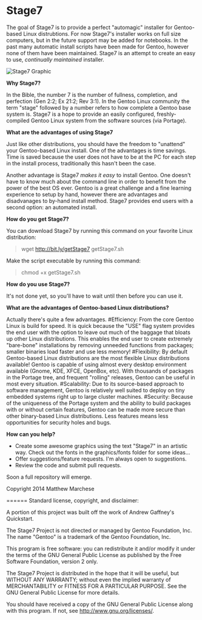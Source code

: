 Stage7
======

The goal of Stage7 is to provide a perfect "automagic" installer for Gentoo-based Linux distrubtions. For now Stage7's installer works on full size computers, but in the future support may be added for notebooks. In the past many automatic install scripts have been made for Gentoo, however none of them have been maintained. Stage7 is an attempt to create an easy to use, *continually maintained* installer.

![Stage7 Graphic](http://bit.ly/1m6NG9H "Stage7 Banner Graphic")

**Why Stage7?**

In the Bible, the number 7 is the number of fullness, completion, and perfection (Gen 2:2; Ex 21:2; Rev 3:1). In the Gentoo Linux community the term "stage" followed by a number refers to how complete a Gentoo base system is. Stage7 is a hope to provide an easily configured, freshly-compiled Gentoo Linux system from the software sources (via Portage). 

**What are the advantages of using Stage7**

Just like other distributions, you should have the freedom to "unattend" your Gentoo-based Linux install. One of the advantages is time savings. Time is saved because the user does not have to be at the PC for each step in the install process, traditionally this hasn't been the case.

Another advantage is Stage7 *makes it easy* to install Gentoo. One doesn't have to know much about the command line in order to benefit from the power of the best OS ever. Gentoo is a great challenge and a fine learning experience to setup by hand, however there are advantages and disadvanages to by-hand install method. Stage7 provides end users with a second option: an automated install.

**How do you get Stage7?**

You can download Stage7 by running this command on your favorite Linux distribution:
> wget http://bit.ly/getStage7 getStage7.sh

Make the script executable by running this command:
> chmod +x getStage7.sh


**How do you use Stage7?** 

It's not done yet, so you'll have to wait until then before you can use it.

**What are the advantages of Gentoo-based Linux distributions?**

Actually there's quite a few advantages.
 #Efficiency: From the core Gentoo Linux is build for speed. It is quick because the "USE" flag system provides the end user with the option to leave out much of the baggage that bloats up other Linux distributions. This enables the end user to create extremely "bare-bone" installations by removing unneeded functions from packages; smaller binaries load faster and use less memory!
 #Flexibility: By default Gentoo-based Linux distributions are the most flexible Linux distributions available! Gentoo is capable of using almost every desktop environment available (Gnome, KDE, XFCE, OpenBox, etc). With thousands of packages in the Portage tree, and frequent "rolling" releases, Gentoo can be useful in most every situation. 
 #Scalability: Due to its source-based approach to software management, Gentoo is relatively well suited to deploy on tiny embedded systems right up to large cluster machines. 
 #Security: Because of the uniqueness of the Portage system and the ability to build packages with or without certain features, Gentoo can be made more secure than other binary-based Linux distributions. Less features means less opportunities for security holes and bugs.

**How can you help?**
* Create some awesome graphics using the text "Stage7" in an artistic way. Check out the fonts in the graphics/fonts folder for some ideas...
* Offer suggestions/feature requests. I'm always open to suggestions.
* Review the code and submit pull requests.


Soon a full repository will emerge.

Copyright 2014
Matthew Marchese

======
Standard license, copyright, and disclaimer:

A portion of this project was built off the work of Andrew Gaffney's Quickstart.

The Stage7 Project is not directed or managed by Gentoo Foundation, Inc.
The name "Gentoo" is a trademark of the Gentoo Foundation, Inc.

This program is free software: you can redistribute it and/or modify
it under the terms of the GNU General Public License as published by
the Free Software Foundation, version 2 only.

The Stage7 Project is distributed in the hope that it will be useful,
but WITHOUT ANY WARRANTY; without even the implied warranty of
MERCHANTABILITY or FITNESS FOR A PARTICULAR PURPOSE. See the
GNU General Public License for more details.

You should have received a copy of the GNU General Public License
along with this program. If not, see <http://www.gnu.org/licenses/>.
